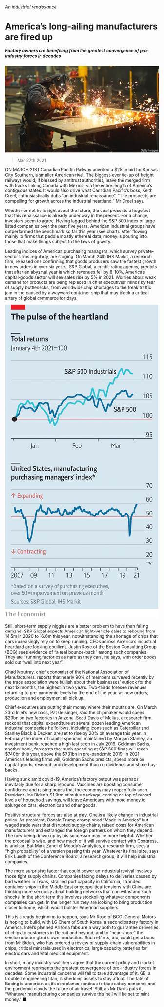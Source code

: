 ###### An industrial renaissance

# America’s long-ailing manufacturers are fired up 

##### Factory owners are benefiting from the greatest convergence of pro-industry forces in decades 

![image](images/20210327_WBP002_0.jpg) 

> Mar 27th 2021 

ON MARCH 21ST Canadian Pacific Railway unveiled a $25bn bid for Kansas City Southern, a smaller American rival. The biggest-ever tie-up of freight railways would, if blessed by antitrust authorities, leave the merged firm with tracks linking Canada with Mexico, via the entire length of America’s contiguous states. It would also drive what Canadian Pacific’s boss, Keith Creel, enthusiastically dubs “an industrial renaissance”. “The prospects are compelling for growth across the industrial heartland,” Mr Creel says.

Whether or not he is right about the future, the deal presents a huge bet that this renaissance is already under way in the present. For a change, investors seem to agree. Having lagged behind the S&amp;P 500 index of large listed companies over the past five years, American industrial groups have outperformed the benchmark so far this year (see chart). After flowing mainly to firms that peddle mostly ethereal data, money is pouring into those that make things subject to the laws of gravity.


Leading indices of American purchasing managers, which survey private-sector firms regularly, are surging. On March 24th IHS Markit, a research firm, released one confirming that goods producers saw the fastest growth in new orders in over six years. S&amp;P Global, a credit-rating agency, predicts that after an abysmal year in which revenues fell by 8-10%, America’s capital-goods sector will see sales rise by 5% in 2021. Worries about weak demand for products are being replaced in chief executives’ minds by fear of supply bottlenecks, from worldwide chip shortages to the freak traffic jam in the  caused by a wayward container ship that may block a critical artery of global commerce for days.

![image](images/20210327_wbc283.png) 


Still, short-term supply niggles are a better problem to have than falling demand. S&amp;P Global expects American light-vehicle sales to rebound from 14.5m in 2020 to 16.6m this year, notwithstanding the shortage of chips that cars increasingly rely on to keep running. CEOs across America’s industrial heartland are looking ebullient. Justin Rose of the Boston Consulting Group (BCG) sees evidence of “a real bounce-back” among such companies. They are “running factories as hard as they can”, he says, with order books sold out “well into next year”.

Chad Moutray, chief economist of the National Association of Manufacturers, reports that nearly 90% of members surveyed recently by the trade association were bullish about their businesses’ outlook for the next 12 months, the highest in two years. Two-thirds foresee revenues returning to pre-pandemic levels by the end of the year, as new orders, production and employment all pick up.

Chief executives are putting their money where their mouths are. On March 23rd Intel’s new boss, Pat Gelsinger, said the chipmaker would spend $20bn on two factories in Arizona. Scott Davis of Melius, a research firm, reckons that capital expenditure at several dozen leading American industrial companies he follows, including icons such as Caterpillar and Stanley Black &amp; Decker, are set to rise by 20% on average this year. In February the index of capital spending maintained by Morgan Stanley, an investment bank, reached a high last seen in July 2019. Goldman Sachs, another bank, forecasts that such spending at S&amp;P 500 firms will reach $740bn this year, above the $731bn in pre-pandemic 2019. In 2021 America’s leading firms will, Goldman Sachs predicts, spend more on capital goods, research and development than on dividends and share buy-backs.

Having sunk amid covid-19, America’s factory output was perhaps inevitably due for a sharp rebound. Vaccines are boosting consumer confidence and raising hopes that the economy may reopen fully soon. President Joe Biden’s $1.9trn stimulus package, coming on top of record levels of household savings, will leave Americans with more money to splurge on cars, electronics and other goods.

Positive structural forces are also at play. One is a likely change in industrial policy. As president, Donald Trump championed “Made in America” but waged trade wars that disrupted supply chains, raised costs for American manufacturers and estranged the foreign partners on whom they depend. The  now being drawn up by his successor may be more helpful. Whether the proposal is wise, and how much of it will survive contact with Congress, is unclear. But Mark Zandi of Moody’s Analytics, a research firm, sees a “high probability” of a version passing this year. Whatever its final size, says Erik Lundh of the Conference Board, a research group, it will help industrial companies.

The more surprising factor that could power an industrial revival involves those tight supply chains. Companies facing delays to deliveries caused by bad weather in Texas, strained port capacity in California, stranded container ships in the Middle East or geopolitical tensions with China are thinking more seriously about building networks that can withstand such shocks. In the short term this involves stockpiling whatever components companies can get. In the longer run they are looking to bring production closer to home, which would bolster American suppliers.

This is already beginning to happen, says Mr Rose of BCG. General Motors is hoping to build, with LG Chem of South Korea, a second battery factory in America. Intel’s planned Arizona fabs are a way both to guarantee deliveries of chips to customers in Detroit and beyond, and to “near-shore” the semiconductor giant’s own production. Such efforts, too, could get a boost from Mr Biden, who has ordered a review of supply-chain vulnerabilities in chips, critical minerals used in electronics, large-capacity batteries for electric cars and vital medical equipment.

In short, many industry-watchers agree that the current policy and market environment represents the greatest convergence of pro-industry forces in decades. Some industrial concerns will fail to take advantage of it. GE, a troubled engineering titan, is shedding assets to stay afloat. The fate of Boeing is uncertain as its aeroplanes continue to face safety concerns and the pandemic clouds the future of air travel. Still, as Mr Davis puts it, “Whatever manufacturing companies survive this hell will be set to mint money.” ■

